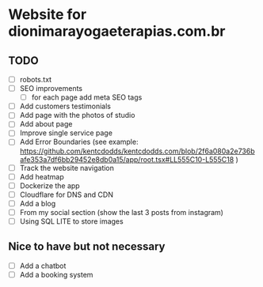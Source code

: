 # Website for dionimarayogaeterapias.com.br

## TODO

- [ ] robots.txt
- [ ] SEO improvements
  - [ ] for each page add meta SEO tags
- [ ] Add customers testimonials
- [ ] Add page with the photos of studio
- [ ] Add about page
- [ ] Improve single service page
- [ ] Add Error Boundaries (see example: https://github.com/kentcdodds/kentcdodds.com/blob/2f6a080a2e736bafe353a7df6bb29452e8db0a15/app/root.tsx#LL555C10-L555C18 )
- [ ] Track the website navigation
- [ ] Add heatmap
- [ ] Dockerize the app
- [ ] Cloudflare for DNS and CDN
- [ ] Add a blog
- [ ] From my social section (show the last 3 posts from instagram)
- [ ] Using SQL LITE to store images

## Nice to have but not necessary

- [ ] Add a chatbot
- [ ] Add a booking system
